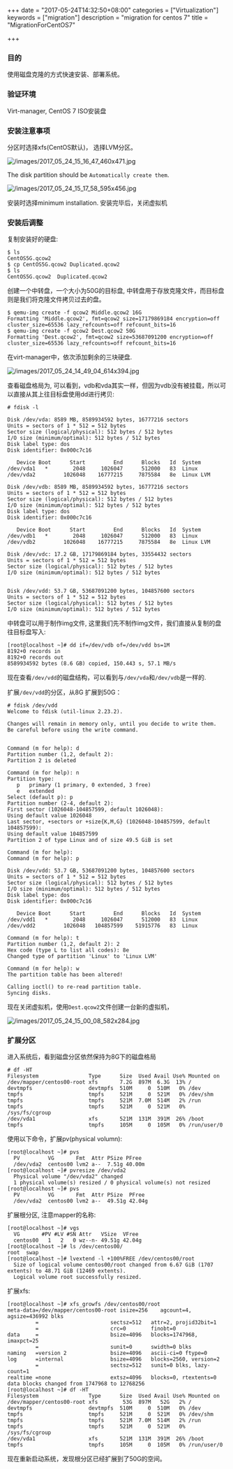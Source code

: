 +++
date = "2017-05-24T14:32:50+08:00"
categories = ["Virtualization"]
keywords = ["migration"]
description = "migration for centos 7"
title = "MigrationForCentOS7"

+++
### 目的
使用磁盘克隆的方式快速安装、部署系统。    

### 验证环境
Virt-manager, CentOS 7 ISO安装盘

### 安装注意事项
分区时选择xfs(CentOS默认)， 选择LVM分区。    

![/images/2017_05_24_15_16_47_460x471.jpg](/images/2017_05_24_15_16_47_460x471.jpg)

The disk partition should be `Automatically create them`.    

![/images/2017_05_24_15_17_58_595x456.jpg](/images/2017_05_24_15_17_58_595x456.jpg)

安装时选择minimum installation. 安装完毕后，关闭虚拟机
### 安装后调整
复制安装好的硬盘:    

```
$ ls
CentOS5G.qcow2
$ cp CentOS5G.qcow2 Duplicated.qcow2
$ ls
CentOS5G.qcow2  Duplicated.qcow2
```
创建一个中转盘，一个大小为50G的目标盘,
中转盘用于存放克隆文件，而目标盘则是我们将克隆文件拷贝过去的盘。    

```
$ qemu-img create -f qcow2 Middle.qcow2 16G
Formatting 'Middle.qcow2', fmt=qcow2 size=17179869184 encryption=off cluster_size=65536 lazy_refcounts=off refcount_bits=16
$ qemu-img create -f qcow2 Dest.qcow2 50G
Formatting 'Dest.qcow2', fmt=qcow2 size=53687091200 encryption=off cluster_size=65536 lazy_refcounts=off refcount_bits=16
```
在virt-manager中，依次添加剩余的三块硬盘.    

![/images/2017_05_24_14_49_04_614x394.jpg](/images/2017_05_24_14_49_04_614x394.jpg)

查看磁盘格局为,
可以看到，vdb和vda其实一样，但因为vdb没有被挂载，所以可以直接从其上往目标盘使用dd进行拷贝:    

```
# fdisk -l

Disk /dev/vda: 8589 MB, 8589934592 bytes, 16777216 sectors
Units = sectors of 1 * 512 = 512 bytes
Sector size (logical/physical): 512 bytes / 512 bytes
I/O size (minimum/optimal): 512 bytes / 512 bytes
Disk label type: dos
Disk identifier: 0x000c7c16

   Device Boot      Start         End      Blocks   Id  System
/dev/vda1   *        2048     1026047      512000   83  Linux
/dev/vda2         1026048    16777215     7875584   8e  Linux LVM

Disk /dev/vdb: 8589 MB, 8589934592 bytes, 16777216 sectors
Units = sectors of 1 * 512 = 512 bytes
Sector size (logical/physical): 512 bytes / 512 bytes
I/O size (minimum/optimal): 512 bytes / 512 bytes
Disk label type: dos
Disk identifier: 0x000c7c16

   Device Boot      Start         End      Blocks   Id  System
/dev/vdb1   *        2048     1026047      512000   83  Linux
/dev/vdb2         1026048    16777215     7875584   8e  Linux LVM

Disk /dev/vdc: 17.2 GB, 17179869184 bytes, 33554432 sectors
Units = sectors of 1 * 512 = 512 bytes
Sector size (logical/physical): 512 bytes / 512 bytes
I/O size (minimum/optimal): 512 bytes / 512 bytes


Disk /dev/vdd: 53.7 GB, 53687091200 bytes, 104857600 sectors
Units = sectors of 1 * 512 = 512 bytes
Sector size (logical/physical): 512 bytes / 512 bytes
I/O size (minimum/optimal): 512 bytes / 512 bytes
```

中转盘可以用于制作img文件,
这里我们先不制作img文件，我们直接从复制的盘往目标盘写入:    

```
[root@localhost ~]# dd if=/dev/vdb of=/dev/vdd bs=1M
8192+0 records in
8192+0 records out
8589934592 bytes (8.6 GB) copied, 150.443 s, 57.1 MB/s
```
现在查看`/dev/vdd`的磁盘结构，可以看到与`/dev/vda`和`/dev/vdb`是一样的.    

扩展`/dev/vdd`的分区，从8G 扩展到50G：    

```
# fdisk /dev/vdd
Welcome to fdisk (util-linux 2.23.2).

Changes will remain in memory only, until you decide to write them.
Be careful before using the write command.


Command (m for help): d
Partition number (1,2, default 2): 
Partition 2 is deleted

Command (m for help): n
Partition type:
   p   primary (1 primary, 0 extended, 3 free)
   e   extended
Select (default p): p
Partition number (2-4, default 2): 
First sector (1026048-104857599, default 1026048): 
Using default value 1026048
Last sector, +sectors or +size{K,M,G} (1026048-104857599, default 104857599): 
Using default value 104857599
Partition 2 of type Linux and of size 49.5 GiB is set

Command (m for help): 
Command (m for help): p

Disk /dev/vdd: 53.7 GB, 53687091200 bytes, 104857600 sectors
Units = sectors of 1 * 512 = 512 bytes
Sector size (logical/physical): 512 bytes / 512 bytes
I/O size (minimum/optimal): 512 bytes / 512 bytes
Disk label type: dos
Disk identifier: 0x000c7c16

   Device Boot      Start         End      Blocks   Id  System
/dev/vdd1   *        2048     1026047      512000   83  Linux
/dev/vdd2         1026048   104857599    51915776   83  Linux

Command (m for help): t
Partition number (1,2, default 2): 2
Hex code (type L to list all codes): 8e
Changed type of partition 'Linux' to 'Linux LVM'

Command (m for help): w
The partition table has been altered!

Calling ioctl() to re-read partition table.
Syncing disks.
```
现在关闭虚拟机，使用`Dest.qcow2`文件创建一台新的虚拟机，    

![/images/2017_05_24_15_00_08_582x284.jpg](/images/2017_05_24_15_00_08_582x284.jpg)

### 扩展分区
进入系统后，看到磁盘分区依然保持为8G下的磁盘格局    

```
# df -HT
Filesystem                Type      Size  Used Avail Use% Mounted on
/dev/mapper/centos00-root xfs       7.2G  897M  6.3G  13% /
devtmpfs                  devtmpfs  510M     0  510M   0% /dev
tmpfs                     tmpfs     521M     0  521M   0% /dev/shm
tmpfs                     tmpfs     521M  7.0M  514M   2% /run
tmpfs                     tmpfs     521M     0  521M   0% /sys/fs/cgroup
/dev/vda1                 xfs       521M  131M  391M  26% /boot
tmpfs                     tmpfs     105M     0  105M   0% /run/user/0
```
使用以下命令，扩展pv(physical volumn):    

```
[root@localhost ~]# pvs
  PV         VG       Fmt  Attr PSize PFree 
  /dev/vda2  centos00 lvm2 a--  7.51g 40.00m
[root@localhost ~]# pvresize /dev/vda2
  Physical volume "/dev/vda2" changed
  1 physical volume(s) resized / 0 physical volume(s) not resized
[root@localhost ~]# pvs
  PV         VG       Fmt  Attr PSize  PFree 
  /dev/vda2  centos00 lvm2 a--  49.51g 42.04g
```

扩展根分区, 注意mapper的名称:    

```
[root@localhost ~]# vgs
  VG       #PV #LV #SN Attr   VSize  VFree 
  centos00   1   2   0 wz--n- 49.51g 42.04g
[root@localhost ~]# ls /dev/centos00/
root  swap
[root@localhost ~]# lvextend -l +100%FREE /dev/centos00/root 
  Size of logical volume centos00/root changed from 6.67 GiB (1707 extents) to 48.71 GiB (12469 extents).
  Logical volume root successfully resized.
```
扩展xfs:    

```
[root@localhost ~]# xfs_growfs /dev/centos00/root
meta-data=/dev/mapper/centos00-root isize=256    agcount=4, agsize=436992 blks
         =                       sectsz=512   attr=2, projid32bit=1
         =                       crc=0        finobt=0
data     =                       bsize=4096   blocks=1747968, imaxpct=25
         =                       sunit=0      swidth=0 blks
naming   =version 2              bsize=4096   ascii-ci=0 ftype=0
log      =internal               bsize=4096   blocks=2560, version=2
         =                       sectsz=512   sunit=0 blks, lazy-count=1
realtime =none                   extsz=4096   blocks=0, rtextents=0
data blocks changed from 1747968 to 12768256
[root@localhost ~]# df -HT
Filesystem                Type      Size  Used Avail Use% Mounted on
/dev/mapper/centos00-root xfs        53G  897M   52G   2% /
devtmpfs                  devtmpfs  510M     0  510M   0% /dev
tmpfs                     tmpfs     521M     0  521M   0% /dev/shm
tmpfs                     tmpfs     521M  7.0M  514M   2% /run
tmpfs                     tmpfs     521M     0  521M   0% /sys/fs/cgroup
/dev/vda1                 xfs       521M  131M  391M  26% /boot
tmpfs                     tmpfs     105M     0  105M   0% /run/user/0
```
现在重新启动系统，发现根分区已经扩展到了50G的空间。    
